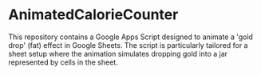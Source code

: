 # AnimatedCalorieCounter
This repository contains a Google Apps Script designed to animate a 'gold drop' (fat) effect in Google Sheets. The script is particularly tailored for a sheet setup where the animation simulates dropping gold into a jar represented by cells in the sheet.
